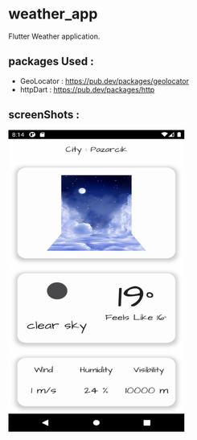 # weather_app

Flutter Weather application.

## packages Used : 
* GeoLocator : https://pub.dev/packages/geolocator 
* httpDart : https://pub.dev/packages/http

## screenShots :

<img src="https://github.com/abhay-rawal/WeatherApp/blob/master/images/Screenshot/Screenshot.png" data-canonical-src="https://github.com/abhay-rawal/WeatherApp/blob/master/images/Screenshot/Screenshot.png" width="350" height="600" />



